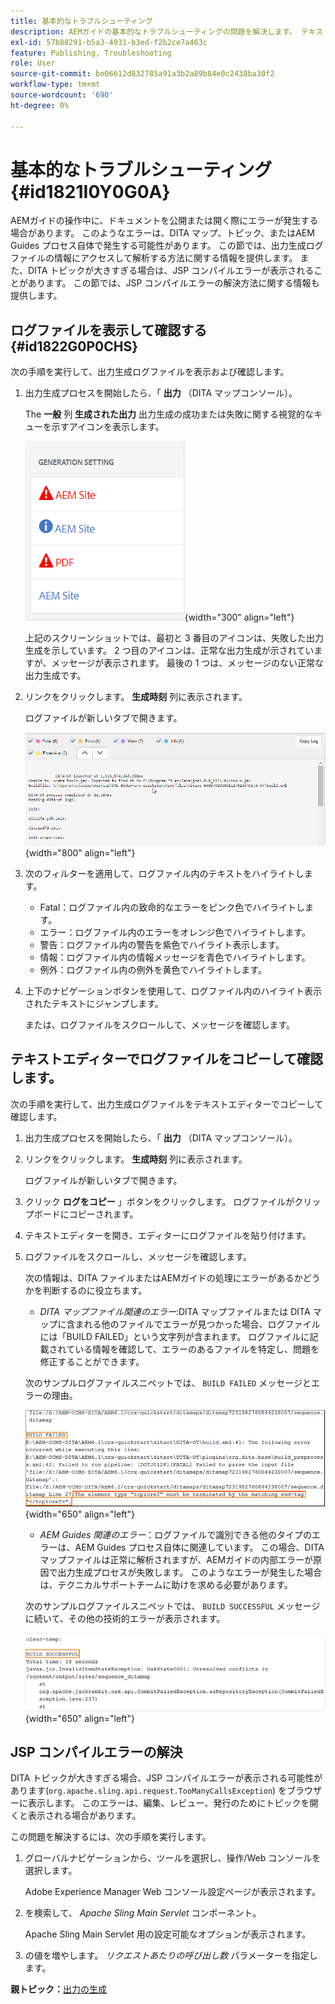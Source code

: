 ```yaml
---
title: 基本的なトラブルシューティング
description: AEMガイドの基本的なトラブルシューティングの問題を解決します。 テキストエディターでログファイルを表示、コピー、確認し、JSP コンパイルエラーを解決する方法を説明します。
exl-id: 57b88291-b5a3-4931-b3ed-f2b2ce7a463c
feature: Publishing, Troubleshooting
role: User
source-git-commit: be06612d832785a91a3b2a89b84e0c2438ba30f2
workflow-type: tm+mt
source-wordcount: '690'
ht-degree: 0%

---
```


# 基本的なトラブルシューティング {#id1821I0Y0G0A}

AEMガイドの操作中に、ドキュメントを公開または開く際にエラーが発生する場合があります。 このようなエラーは、DITA マップ、トピック、またはAEM Guides プロセス自体で発生する可能性があります。 この節では、出力生成ログファイルの情報にアクセスして解析する方法に関する情報を提供します。 また、DITA トピックが大きすぎる場合は、JSP コンパイルエラーが表示されることがあります。 この節では、JSP コンパイルエラーの解決方法に関する情報も提供します。

## ログファイルを表示して確認する {#id1822G0P0CHS}

次の手順を実行して、出力生成ログファイルを表示および確認します。

1. 出力生成プロセスを開始したら、「 **出力** （DITA マップコンソール）。

   The **一般** 列 **生成された出力** 出力生成の成功または失敗に関する視覚的なキューを示すアイコンを表示します。

   ![](images/output-general-settings.png){width="300" align="left"}

   上記のスクリーンショットでは、最初と 3 番目のアイコンは、失敗した出力生成を示しています。 2 つ目のアイコンは、正常な出力生成が示されていますが、メッセージが表示されます。 最後の 1 つは、メッセージのない正常な出力生成です。

1. リンクをクリックします。 **生成時刻** 列に表示されます。

   ログファイルが新しいタブで開きます。

   ![](images/log-file.png){width="800" align="left"}

1. 次のフィルターを適用して、ログファイル内のテキストをハイライトします。
   - Fatal：ログファイル内の致命的なエラーをピンク色でハイライトします。
   - エラー：ログファイル内のエラーをオレンジ色でハイライトします。
   - 警告：ログファイル内の警告を紫色でハイライト表示します。
   - 情報：ログファイル内の情報メッセージを青色でハイライトします。
   - 例外：ログファイル内の例外を黄色でハイライトします。
1. 上下のナビゲーションボタンを使用して、ログファイル内のハイライト表示されたテキストにジャンプします。

   または、ログファイルをスクロールして、メッセージを確認します。


## テキストエディターでログファイルをコピーして確認します。

次の手順を実行して、出力生成ログファイルをテキストエディターでコピーして確認します。

1. 出力生成プロセスを開始したら、「 **出力** （DITA マップコンソール）。

1. リンクをクリックします。 **生成時刻** 列に表示されます。

   ログファイルが新しいタブで開きます。

1. クリック **ログをコピー** 」ボタンをクリックします。 ログファイルがクリップボードにコピーされます。
1. テキストエディターを開き、エディターにログファイルを貼り付けます。

1. ログファイルをスクロールし、メッセージを確認します。

   次の情報は、DITA ファイルまたはAEMガイドの処理にエラーがあるかどうかを判断するのに役立ちます。

   - *DITA マップファイル関連のエラー*:DITA マップファイルまたは DITA マップに含まれる他のファイルでエラーが見つかった場合、ログファイルには「BUILD FAILED」という文字列が含まれます。 ログファイルに記載されている情報を確認して、エラーのあるファイルを特定し、問題を修正することができます。

   次のサンプルログファイルスニペットでは、 `BUILD FAILED` メッセージとエラーの理由。

   ![](images/dita-error-in-log-file.png){width="650" align="left"}

   - *AEM Guides 関連のエラー*：ログファイルで識別できる他のタイプのエラーは、AEM Guides プロセス自体に関連しています。 この場合、DITA マップファイルは正常に解析されますが、AEMガイドの内部エラーが原因で出力生成プロセスが失敗します。 このようなエラーが発生した場合は、テクニカルサポートチームに助けを求める必要があります。

   次のサンプルログファイルスニペットでは、 `BUILD SUCCESSFUL` メッセージに続いて、その他の技術的エラーが表示されます。

   ![](images/process-error-in-log-file.png){width="650" align="left"}


## JSP コンパイルエラーの解決

DITA トピックが大きすぎる場合、JSP コンパイルエラーが表示される可能性があります\(`org.apache.sling.api.request.TooManyCallsException`\) をブラウザーに表示します。 このエラーは、編集、レビュー、発行のためにトピックを開くと表示される場合があります。

この問題を解決するには、次の手順を実行します。

1. グローバルナビゲーションから、ツールを選択し、操作/Web コンソールを選択します。

   Adobe Experience Manager Web コンソール設定ページが表示されます。

1. を検索して、 *Apache Sling Main Servlet* コンポーネント。

   Apache Sling Main Servlet 用の設定可能なオプションが表示されます。

1. の値を増やします。 *リクエストあたりの呼び出し数* パラメーターを指定します。


**親トピック：**[&#x200B;出力の生成](generate-output.md)
